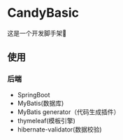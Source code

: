 # CandyBasic
这是一个开发脚手架:candy:
## 使用

### 后端
- SpringBoot
- MyBatis(数据库)
- MyBatis generator（代码生成插件）
- thymeleaf(模板引擎)
- hibernate-validator(数据校验)


